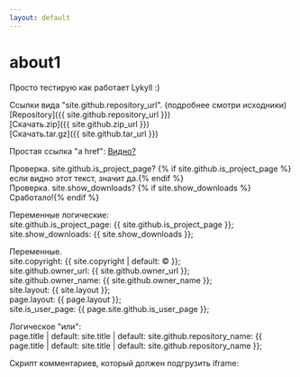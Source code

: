```yaml
---
layout: default
---
```


# about1
Просто тестирую как работает Lykyll :)  

Ссылки вида "site.github.repository_url". (подробнее смотри исходники)  
[Repository]({{ site.github.repository_url }})  
[Скачать.zip]({{ site.github.zip_url }})  
[Скачать.tar.gz]({{ site.github.tar_url }})  

Простая ссылка "a href": <a href="#">Видно?</a>  

Проверка. site.github.is_project_page? 
{% if site.github.is_project_page %}если видно этот текст, значит да.{% endif %}  
Проверка. site.show_downloads? 
{% if site.show_downloads %}Сработало!{% endif %}  

Переменные логические:  
site.github.is_project_page: {{ site.github.is_project_page }};  
site.show_downloads: {{ site.show_downloads }};  

Переменные.  
site.copyright: {{ site.copyright | default: © }};  
site.github.owner_url: {{ site.github.owner_url }};  
site.github.owner_name: {{ site.github.owner_name }};  
site.layout: {{ site.layout }};  
page.layout: {{ page.layout }};  
site.is_user_page: {{ page.site.github.is_user_page }};  

Логическое "или":  
page.title | default: site.title | default: site.github.repository_name: {{ page.title | default: site.title | default: site.github.repository_name }};  

Скрипт комментариев, который должен подгрузить iframe:  

<script async src="https://comments.app/js/widget.js?2" data-comments-app-website="zuRUPyyL" data-limit="5"></script>
